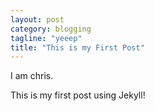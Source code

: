 ```yaml
---
layout: post
category: blogging
tagline: "yeeep"
title: "This is my First Post"
---
```


I am chris.

This is my first post using Jekyll!
